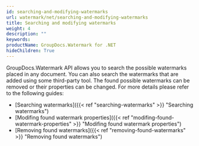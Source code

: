 ```yaml
---
id: searching-and-modifying-watermarks
url: watermark/net/searching-and-modifying-watermarks
title: Searching and modifying watermarks
weight: 4
description: ""
keywords: 
productName: GroupDocs.Watermark for .NET
hideChildren: True
---
```

GroupDocs.Watermark API allows you to search the possible watermarks placed in any document. You can also search the watermarks that are added using some third-party tool. The found possible watermarks can be removed or their properties can be changed. For more details please refer to the following guides:

* [Searching watermarks]({{< ref "searching-watermarks" >}} "Searching watermarks")
* [Modifing found watermark properties]({{< ref "modifing-found-watermark-properties" >}} "Modifing found watermark properties")
* [Removing found watermarks]({{< ref "removing-found-watermarks" >}} "Removing found watermarks")


